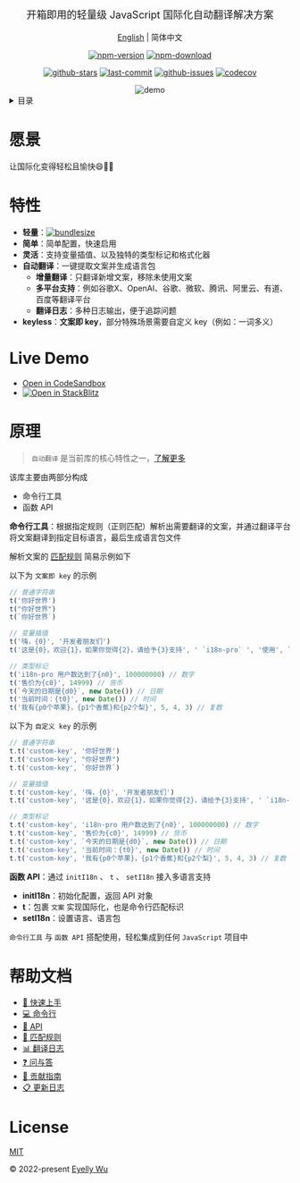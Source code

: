 <div align="center">
  <p style="font-size: 18px;">开箱即用的轻量级 JavaScript 国际化自动翻译解决方案</p>


[English](https://github.com/i18n-pro/core/tree/v3.0.0-alpha.4#readme) | 简体中文


[![npm-version](https://img.shields.io/npm/v/i18n-pro.svg?style=flat-square "npm-version")](https://www.npmjs.com/package/i18n-pro "npm")
[![npm-download](https://img.shields.io/npm/dm/i18n-pro "npm-download")](https://www.npmjs.com/package/i18n-pro "npm")

[![github-stars](https://img.shields.io/github/stars/i18n-pro/core?style=social "github-stars")](https://github.com/i18n-pro/core/stargazers "github-stars")
[![last-commit](https://img.shields.io/github/last-commit/i18n-pro/core/dev "last-commit")](https://github.com/i18n-pro/core/commits/dev "last-commit")
[![github-issues](https://img.shields.io/github/issues-raw/i18n-pro/core "github-issues")](https://github.com/i18n-pro/core/issues "github-issues")
[![codecov](https://codecov.io/gh/i18n-pro/core/branch/main/graph/badge.svg?token=758C46SIE7 "codecov")](https://codecov.io/gh/i18n-pro/core "codecov")

<img src="https://s3.bmp.ovh/imgs/2025/07/11/2218a41614fad2d4.gif" alt="demo" />

</div>
<details >
  <summary>目录</summary>

  [愿景](#愿景)<br/>
  [特性](#特性)<br/>
  [Live Demo](#live-demo)<br/>
  [原理](#原理)<br/>
  [帮助文档](#帮助文档)<br/>
  [License](#license)<br/>

</details>


# 愿景
让国际化变得轻松且愉快😄💪🏻
# 特性

* **轻量**：[![bundlesize](https://img.shields.io/bundlephobia/minzip/i18n-pro?color=brightgreen&style=plastic "bundlesize")](https://bundlephobia.com/package/i18n-pro "bundlesize")
* **简单**：简单配置，快速启用
* **灵活**：支持变量插值、以及独特的类型标记和格式化器
* **自动翻译**：一键提取文案并生成语言包
   * **增量翻译**：只翻译新增文案，移除未使用文案
   * **多平台支持**：例如谷歌X、OpenAI、谷歌、微软、腾讯、阿里云、有道、百度等翻译平台
   * **翻译日志**：多种日志输出，便于追踪问题
* **keyless**：**文案即 key**，部分特殊场景需要自定义 key（例如：一词多义）


# Live Demo

* [Open in CodeSandbox](https://codesandbox.io/p/github/i18n-pro/core-demo/main?file=README_zh-CN.md)
* [![Open in StackBlitz](https://developer.stackblitz.com/img/open_in_stackblitz_small.svg "Open in StackBlitz")](https://stackblitz.com/github/i18n-pro/core-demo?file=README_zh-CN.md)


# 原理

>  `自动翻译` 是当前库的核心特性之一，[了解更多](https://github.com/i18n-pro/core/blob/v3.0.0-alpha.4/docs/dist/Q&A_zh-CN.md)<br/>

该库主要由两部分构成
* 命令行工具
* 函数 API

**命令行工具**：根据指定规则（正则匹配）解析出需要翻译的文案，并通过翻译平台将文案翻译到指定目标语言，最后生成语言包文件

解析文案的 [匹配规则](https://github.com/i18n-pro/core/blob/v3.0.0-alpha.4/docs/dist/MATCH_RULE_zh-CN.md) 简易示例如下

以下为 `文案即 key` 的示例
```js
// 普通字符串
t('你好世界')
t("你好世界")
t(`你好世界`)

// 变量插值
t('嗨，{0}', '开发者朋友们')
t('这是{0}，欢迎{1}，如果你觉得{2}，请给予{3}支持', ' `i18n-pro` ', '使用', `对你有帮助`, ' ⭐️ ')

// 类型标记
t('i18n-pro 用户数达到了{n0}', 100000000) // 数字
t('售价为{c0}', 14999) // 货币
t(`今天的日期是{d0}`, new Date()) // 日期
t('当前时间：{t0}', new Date()) // 时间
t('我有{p0个苹果}，{p1个香蕉}和{p2个梨}', 5, 4, 3) // 复数 
```

以下为 `自定义 key` 的示例
```js
// 普通字符串
t.t('custom-key', '你好世界')
t.t('custom-key', "你好世界")
t.t('custom-key', `你好世界`)

// 变量插值
t.t('custom-key', '嗨，{0}', '开发者朋友们')
t.t('custom-key', '这是{0}，欢迎{1}，如果你觉得{2}，请给予{3}支持', ' `i18n-pro` ', '使用', `对你有帮助`, ' ⭐️ ')

// 类型标记
t.t('custom-key', 'i18n-pro 用户数达到了{n0}', 100000000) // 数字
t.t('custom-key', '售价为{c0}', 14999) // 货币
t.t('custom-key', `今天的日期是{d0}`, new Date()) // 日期
t.t('custom-key', '当前时间：{t0}', new Date()) // 时间
t.t('custom-key', '我有{p0个苹果}，{p1个香蕉}和{p2个梨}', 5, 4, 3) // 复数 
```
**函数 API**：通过  `initI18n` 、 `t` 、 `setI18n`  接入多语言支持
* **initI18n**：初始化配置，返回 API 对象
* **t**：包裹 `文案` 实现国际化，也是命令行匹配标识
* **setI18n**：设置语言、语言包

 `命令行工具` 与 `函数 API` 搭配使用，轻松集成到任何 `JavaScript` 项目中
# 帮助文档

* [🚀 快速上手](https://github.com/i18n-pro/core/blob/v3.0.0-alpha.4/docs/dist/USAGE_zh-CN.md)
* [💻 命令行](https://github.com/i18n-pro/core/blob/v3.0.0-alpha.4/docs/dist/COMMAND_LINE_zh-CN.md)
* [📖 API](https://github.com/i18n-pro/core/blob/v3.0.0-alpha.4/docs/dist/API_zh-CN.md)
* [📝 匹配规则](https://github.com/i18n-pro/core/blob/v3.0.0-alpha.4/docs/dist/MATCH_RULE_zh-CN.md)
* [📊 翻译日志](https://github.com/i18n-pro/core/blob/v3.0.0-alpha.4/docs/dist/OUTPUT_LOG_zh-CN.md)
* [❓ 问与答](https://github.com/i18n-pro/core/blob/v3.0.0-alpha.4/docs/dist/Q&A_zh-CN.md)
* [🤝 贡献指南](https://github.com/i18n-pro/core/blob/dev/docs/dist/CONTRIBUTION_GUIDELINES_zh-CN.md)
* [📋 更新日志](https://github.com/i18n-pro/core/blob/v3.0.0-alpha.4/docs/dist/CHANGELOG_zh-CN.md)


# License
[MIT](./LICENSE)

© 2022-present [Eyelly Wu](https://github.com/eyelly-wu)
